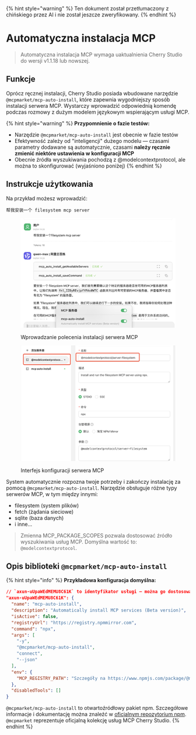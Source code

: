
{% hint style="warning" %}
Ten dokument został przetłumaczony z chińskiego przez AI i nie został jeszcze zweryfikowany.
{% endhint %}

# Automatyczna instalacja MCP

> Automatyczna instalacja MCP wymaga uaktualnienia Cherry Studio do wersji v1.1.18 lub nowszej.

## Funkcje

Oprócz ręcznej instalacji, Cherry Studio posiada wbudowane narzędzie `@mcpmarket/mcp-auto-install`, które zapewnia wygodniejszy sposób instalacji serwera MCP. Wystarczy wprowadzić odpowiednią komendę podczas rozmowy z dużym modelem językowym wspierającym usługi MCP.

{% hint style="warning" %}
**Przypomnienie o fazie testów:**

* Narzędzie `@mcpmarket/mcp-auto-install` jest obecnie w fazie testów
* Efektywność zależy od "inteligencji" dużego modelu — czasami parametry dodawane są automatycznie, czasami **należy ręcznie zmienić niektóre ustawienia w konfiguracji MCP**
* Obecnie źródła wyszukiwania pochodzą z @modelcontextprotocol, ale można to skonfigurować (wyjaśniono poniżej)
{% endhint %}

## Instrukcje użytkowania

Na przykład możesz wprowadzić:

```
帮我安装一个 filesystem mcp server
```

<figure><img src="../../.gitbook/assets/mcp-auto-install_shot1.png" alt=""><figcaption><p>Wprowadzanie polecenia instalacji serwera MCP</p></figcaption></figure>

<figure><img src="../../.gitbook/assets/mcp-auto-install_shot2.png" alt=""><figcaption><p>Interfejs konfiguracji serwera MCP</p></figcaption></figure>

System automatycznie rozpozna twoje potrzeby i zakończy instalację za pomocą `@mcpmarket/mcp-auto-install`. Narzędzie obsługuje różne typy serwerów MCP, w tym między innymi:

* filesystem (system plików)
* fetch (żądania sieciowe)
* sqlite (baza danych)
* i inne...

> Zmienna MCP\_PACKAGE\_SCOPES pozwala dostosować źródło wyszukiwania usług MCP. Domyślna wartość to: `@modelcontextprotocol`.

## Opis biblioteki `@mcpmarket/mcp-auto-install`

{% hint style="info" %}
**Przykładowa konfiguracja domyślna:**

```json
// `axun-uUpaWEdMEMU8C61K` to identyfikator usługi — można go dostosować
"axun-uUpaWEdMEMU8C61K": {
  "name": "mcp-auto-install",
  "description": "Automatically install MCP services (Beta version)",
  "isActive": false,
  "registryUrl": "https://registry.npmmirror.com",
  "command": "npx",
  "args": [
    "-y",
    "@mcpmarket/mcp-auto-install",
    "connect",
    "--json"
  ],
  "env": {
    "MCP_REGISTRY_PATH": "Szczegóły na https://www.npmjs.com/package/@mcpmarket/mcp-auto-install"
  },
  "disabledTools": []
}
```

`@mcpmarket/mcp-auto-install` to otwartoźródłowy pakiet npm. Szczegółowe informacje i dokumentację można znaleźć w [oficjalnym repozytorium npm](https://www.npmjs.com/package/@mcpmarket/mcp-auto-install). `@mcpmarket` reprezentuje oficjalną kolekcję usług MCP Cherry Studio.
{% endhint %}